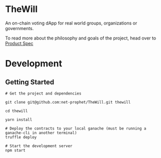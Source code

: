 # TheWill
An on-chain voting dApp for real world groups, organizations or governments.

To read more about the philosophy and goals of the project, head over to [Product Spec](https://github.com/net-prophet/TheWill/blob/master/ProductSpec.md)

# Development

## Getting Started

```
# Get the project and dependencies

git clone git@github.com:net-prophet/TheWill.git thewill

cd thewill

yarn install

# Deploy the contracts to your local ganache (must be running a ganache-cli in another terminal)
truffle deploy

# Start the development server
npm start

```
